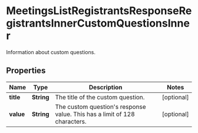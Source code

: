 

# MeetingsListRegistrantsResponseRegistrantsInnerCustomQuestionsInner

Information about custom questions.

## Properties

| Name | Type | Description | Notes |
|------------ | ------------- | ------------- | -------------|
|**title** | **String** | The title of the custom question. |  [optional] |
|**value** | **String** | The custom question&#39;s response value. This has a limit of 128 characters. |  [optional] |



